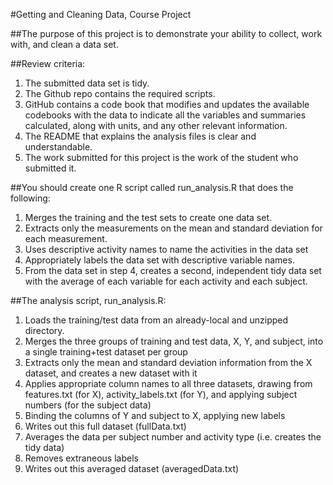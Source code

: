 #Getting and Cleaning Data, Course Project

##The purpose of this project is to demonstrate your ability to collect, work with, and clean a data set.


##Review criteria:
1. The submitted data set is tidy.
2. The Github repo contains the required scripts.
3. GitHub contains a code book that modifies and updates the available codebooks with the data to indicate all the variables and summaries calculated, along with units, and any other relevant information.
4. The README that explains the analysis files is clear and understandable.
5. The work submitted for this project is the work of the student who submitted it.


##You should create one R script called run_analysis.R that does the following:
1. Merges the training and the test sets to create one data set.
2. Extracts only the measurements on the mean and standard deviation for each measurement.
3. Uses descriptive activity names to name the activities in the data set
4. Appropriately labels the data set with descriptive variable names.
5. From the data set in step 4, creates a second, independent tidy data set with the average of each variable for each activity and each subject.


##The analysis script, run_analysis.R:
1. Loads the training/test data from an already-local and unzipped directory.
2. Merges the three groups of training and test data, X, Y, and subject, into a single training+test dataset per group
3. Extracts only the mean and standard deviation information from the X dataset, and creates a new dataset with it
4. Applies appropriate column names to all three datasets, drawing from features.txt (for X), activity_labels.txt (for Y), and applying subject numbers (for the subject data)
5. Binding the columns of Y and subject to X, applying new labels
6. Writes out this full dataset (fullData.txt)
7. Averages the data per subject number and activity type (i.e. creates the tidy data)
8. Removes extraneous labels
9. Writes out this averaged dataset (averagedData.txt)
